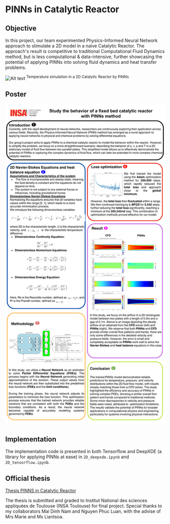 # PINNs in Catalytic Reactor

## Objective
In this project, our team experimented Physics-Informed Neural Network approach to stimulate a 2D model in a naive Catalytic Reactor. The approach's result is competitive to traditional Computational Fluid Dynamics method, but is less computational & data-intensive, further showcasing the potential of applying PINNs into solving fluid dynamics and heat transfer problems.

![Alt text](Img/PINNs/t2.png)
<sup> Temperature simulation in a 2D Catalytic Reactor by PINNs </sup>

## Poster
![Alt text](Poster-PINNs.png)

## Implementation
The implementation code is presented in both Tensorflow and DeepXDE (a library for applying PINNs at ease) in `2D_deepxde.ipynb` and `2D_tensorflow.ipynb`.

## Official thesis

[Thesis PINNS in Catalytic Reactor](Thesis_PINNs_in_Catalytic_Reactor.pdf)

The thesis is submitted and graded to Institut National des sciences appliquées de Toulouse (INSA Toulouse) for final project. Special thanks to my collaborators Mai Dinh Nam and Nguyen Phuc Luan, with the advise of Mrs Marie and Ms Liantsoa.

